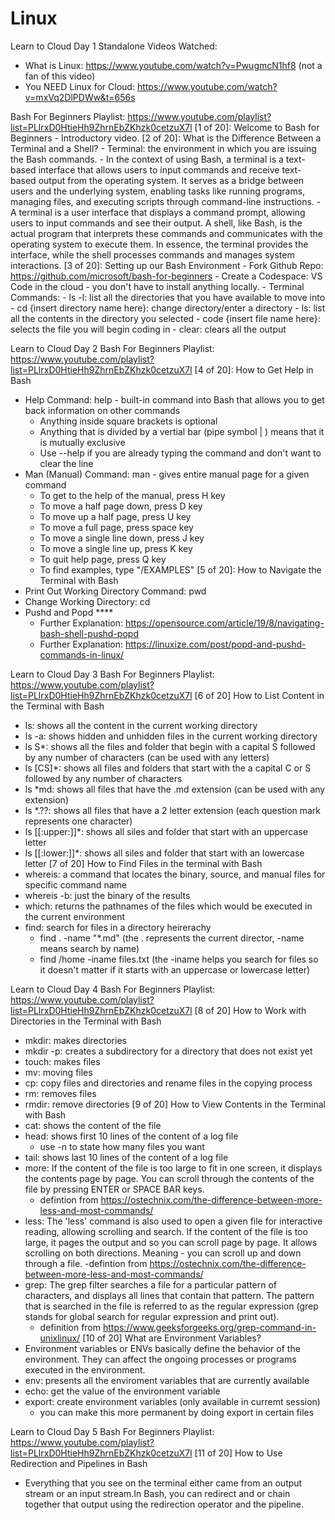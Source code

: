 # Linux
Learn to Cloud Day 1 
Standalone Videos Watched:
  - What is Linux: https://www.youtube.com/watch?v=PwugmcN1hf8 (not a fan of this video)
  - You NEED Linux for Cloud: https://www.youtube.com/watch?v=mxVq2DlPDWw&t=656s

Bash For Beginners Playlist: https://www.youtube.com/playlist?list=PLlrxD0HtieHh9ZhrnEbZKhzk0cetzuX7l
  [1 of 20]:  Welcome to Bash for Beginners
    - Introductory video. 
  [2 of 20]: What is the Difference Between a Terminal and a Shell?
    - Terminal: the environment in which you are issuing the Bash commands.
        - In the context of using Bash, a terminal is a text-based interface that allows users to input commands and receive text-based output from the operating system. It serves as a bridge between users and the underlying system, enabling tasks like running programs, managing files, and executing scripts through command-line instructions.
    - A terminal is a user interface that displays a command prompt, allowing users to input commands and see their output. A shell, like Bash, is the actual program that interprets these commands and communicates with the operating system to execute them. In essence, the terminal provides the interface, while the shell processes commands and manages system interactions.
  [3 of 20]: Setting up our Bash Environment
    - Fork Github Repo: https://github.com/microsoft/bash-for-beginners
    - Create a Codespace: VS Code in the cloud - you don't have to install anything locally. 
    - Terminal Commands:
      - ls -l: list all the directories that you have available to move into 
      - cd {insert directory name here}: change directory/enter a directory
      - ls: list all the contents in the directory you selected
      - code {insert file name here}: selects the file you will begin coding in
      - clear: clears all the output 



Learn to Cloud Day 2
Bash For Beginners Playlist: https://www.youtube.com/playlist?list=PLlrxD0HtieHh9ZhrnEbZKhzk0cetzuX7l
[4 of 20]: How to Get Help in Bash
  - Help Command: help - built-in command into Bash that allows you to get back information on other commands
    - Anything inside square brackets is optional
    - Anything that is divided by a vertial bar (pipe symbol | ) means that it is mutually exclusive
    - Use --help if you are already typing the command and don't want to clear the line
  - Man (Manual) Command: man - gives entire manual page for a given command
    - To get to the help of the manual, press H key
    - To move a half page down, press D key
    - To move up a half page, press U key
    - To move a full page, press space key
    - To move a single line down, press J key
    - To move a single line up, press K key
    - To quit help page, press Q key
    - To find examples, type "/EXAMPLES"
[5 of 20]: How to Navigate the Terminal with Bash
  - Print Out Working Directory Command: pwd
  - Change Working Directory: cd
  - Pushd and Popd ****
    - Further Explanation: https://opensource.com/article/19/8/navigating-bash-shell-pushd-popd
    - Further Explanation: https://linuxize.com/post/popd-and-pushd-commands-in-linux/

Learn to Cloud Day 3
Bash For Beginners Playlist: https://www.youtube.com/playlist?list=PLlrxD0HtieHh9ZhrnEbZKhzk0cetzuX7l
[6 of 20] How to List Content in the Terminal with Bash
  - ls: shows all the content in the current working directory
  - ls -a: shows hidden and unhidden files in the current working directory
  - ls S*: shows all the files and folder that begin with a capital S followed by any number of characters (can be used with any letters)
  - ls [CS]*: shows all files and folders that start with the a capital C or S followed by any number of characters
  - ls *md: shows all files that have the .md extension (can be used with any extension)
  - ls *.??: shows all files that have a 2 letter extension (each question mark represents one character)
  - ls [[:upper:]]*: shows all siles and folder that start with an uppercase letter
  - ls [[:lower:]]*: shows all siles and folder that start with an lowercase letter
[7 of 20] How to Find Files in the terminal with Bash
  - whereis: a command that locates the binary, source, and manual files for specific command name
  - whereis -b: just the binary of the results
  - which: returns the pathnames of the files which would be executed in the current environment
  - find: search for files in a directory heirerachy
    - find . -name "*.md" (the . represents the current director, -name means search by name)
    - find /home -iname files.txt (the -iname helps you search for files so it doesn't matter if it starts with an uppercase or lowercase letter)

Learn to Cloud Day 4
Bash For Beginners Playlist: https://www.youtube.com/playlist?list=PLlrxD0HtieHh9ZhrnEbZKhzk0cetzuX7l
[8 of 20] How to Work with Directories in the Terminal with Bash
  - mkdir: makes directories
  - mkdir -p: creates a subdirectory for a directory that does not exist yet
  - touch: makes files
  - mv: moving files
  - cp: copy files and directories and rename files in the copying process
  - rm: removes files
  - rmdir: remove directories
[9 of 20] How to View Contents in the Terminal with Bash
  - cat: shows the content of the file
  - head: shows first 10 lines of the content of a log file
    - use -n to state how many files you want
  - tail: shows last 10 lines of the content of a log file
  - more:  If the content of the file is too large to fit in one screen, it displays the contents page by page. You can scroll through the contents of the file by pressing ENTER or SPACE BAR keys.
      - defintion from https://ostechnix.com/the-difference-between-more-less-and-most-commands/
  - less: The 'less' command is also used to open a given file for interactive reading, allowing scrolling and search. If the content of the file is too large, it pages the output and so you can scroll page by page. It allows scrolling on both directions. Meaning - you can scroll up and down through a file.
      -defintion from https://ostechnix.com/the-difference-between-more-less-and-most-commands/
  - grep: The grep filter searches a file for a particular pattern of characters, and displays all lines that contain that pattern. The pattern that is searched in the file is referred to as the regular expression (grep stands for global search for regular expression and print out).
      - definition from https://www.geeksforgeeks.org/grep-command-in-unixlinux/
[10 of 20] What are Environment Variables?
  - Environment variables or ENVs basically define the behavior of the environment. They can affect the ongoing processes or programs executed in the environment.
  - env: presents all the enviroment variables that are currently available
  - echo: get the value of the environment variable
  - export: create environment variables (only available in curremt session)
      - you can make this more permanent by doing export in certain files

Learn to Cloud Day 5
Bash For Beginners Playlist: https://www.youtube.com/playlist?list=PLlrxD0HtieHh9ZhrnEbZKhzk0cetzuX7l
[11 of 20] How to Use Redirection and Pipelines in Bash
  - Everything that you see on the terminal either came from an output stream or an input stream.In Bash, you can redirect and or chain together that output using the redirection operator and the pipeline.
    

